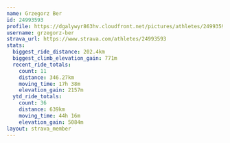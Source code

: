 ```yaml
---
name: Grzegorz Ber
id: 24993593
profile: https://dgalywyr863hv.cloudfront.net/pictures/athletes/24993593/7453165/12/large.jpg
username: grzegorz-ber
strava_url: https://www.strava.com/athletes/24993593
stats:
  biggest_ride_distance: 202.4km
  biggest_climb_elevation_gain: 771m
  recent_ride_totals:
    count: 11
    distance: 346.27km
    moving_time: 17h 38m
    elevation_gain: 2157m
  ytd_ride_totals:
    count: 36
    distance: 639km
    moving_time: 44h 16m
    elevation_gain: 5084m
layout: strava_member
--- 
```

